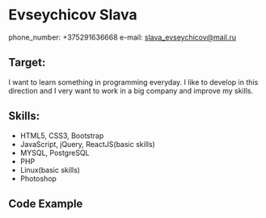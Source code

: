 # Evseychicov Slava
phone_number: +375291636668
e-mail: slava_evseychicov@mail.ru
## Target:
I want to learn something in programming everyday. I like to develop in this direction and I very want to work in a big company and improve my skills.
## Skills:
* HTML5, CSS3, Bootstrap
* JavaScript, jQuery, ReactJS(basic skills)
* MYSQL, PostgreSQL
* PHP
* Linux(basic skills)
* Photoshop
## Code Example